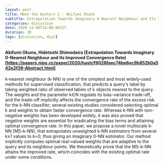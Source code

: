 ```yaml
---
layout: post
title: Meet the Authors 2 - Akifumi Okuno
subtitle: Extrapolation Towards Imaginary 0-Nearest Neighbour and Its Improved Convergence Rate
categories: discussion
date: 2020-12-06T14:00:00JST
duration: 30
tags: [discussion, day1]
---
```


#### Akifumi Okuno, Hidetoshi Shimodaira [Extrapolation Towards Imaginary 0-Nearest Neighbour and Its Improved Convergence Rate)[https://papers.nips.cc/paper/2020/hash/f9028faec74be6ec9b852b0a542e2f39-Abstract.html]


k-nearest neighbour (k-NN) is one of the simplest and most widely-used methods for supervised classification, that predicts a query's label by taking weighted ratio of observed labels of k objects nearest to the query. The weights and the parameter k∈N regulate its bias-variance trade-off, and the trade-off implicitly affects the convergence rate of the excess risk for the k-NN classifier; several existing studies considered selecting optimal k and weights to obtain faster convergence rate. Whereas k-NN with non-negative weights has been developed widely, it was also proved that negative weights are essential for eradicating the bias terms and attaining optimal convergence rate. In this paper, we propose a novel multiscale k-NN (MS-k-NN), that extrapolates unweighted k-NN estimators from several k≥1 values to k=0, thus giving an imaginary 0-NN estimator. Our method implicitly computes optimal real-valued weights that are adaptive to the query and its neighbour points. We theoretically prove that the MS-k-NN attains the improved rate, which coincides with the existing optimal rate under some conditions. 